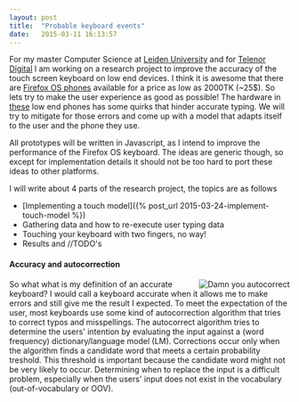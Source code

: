 ```yaml
---
layout: post
title:  "Probable keyboard events"
date:   2015-03-11 16:13:57
---
```


For my master Computer Science at [Leiden University][liacs] and for [Telenor Digital][telenordigital] I am working on a research project to improve the accuracy of the touch screen keyboard on low end devices. I think it is awesome that there are [Firefox OS phones][dolphin] available for a price as low as 2000TK (~25$). So lets try to make the user experience as good as possible! The hardware in [these][keon] low end phones has some quirks that hinder accurate typing. We will try to mitigate for those errors and come up with a model that adapts itself to the user and the phone they use.

All prototypes will be written in Javascript, as I intend to improve the performance of the Firefox OS keyboard. The ideas are generic though, so except for implementation details it should not be too hard to port these ideas to other platforms.

<!---
The model will try to improve typing accuracy for people who make recurring mistakes, e.g. when you recurringly hit (or miss!) your intended keys with a certain offset. 
-->

I will write about 4 parts of the research project, the topics are as follows

* [Implementing a touch model]({% post_url 2015-03-24-implement-touch-model %})
* Gathering data and how to re-execute user typing data
* Touching your keyboard with two fingers, no way!
* Results and //TODO's

#### Accuracy and autocorrection

<div style="float: right; max-width:45%; margin-left: 20px;">
	<img style="max-height:250px;" title="Damn you autocorrect" src="http://cdn.damnyouautocorrect.com/images/meditating.jpg" align="right" />
</div>

So what what is my definition of an accurate keyboard? I would call a keyboard accurate when it allows me to make errors and still give me the result I expected. To meet the expectation of the user, most keyboards use some kind of autocorrection algorithm that tries to correct typos and misspellings. The autocorrect algorithm tries to determine the users' intention by evaluating the input against a (word frequency) dictionary/language model (LM). Corrections occur only when the algorithm finds a candidate word that meets a certain probability treshold. This threshold is important because the candidate word might not be very likely to occur. Determining when to replace the input is a difficult problem, especially when the users' input does not exist in the vocabulary (out-of-vocabulary or OOV). 


[liacs]:      		http://www.liacs.nl/
[telenordigital]: 	http://telenordigital.com/
[autocorrect]: 		http://cdn.damnyouautocorrect.com/images/meditating.jpg
[keon]: 			http://en.wikipedia.org/wiki/GeeksPhone_Keon
[dolphin]:			https://developer.mozilla.org/en-US/Firefox_OS/Phone_guide/Symphony_GoFox_F15